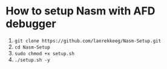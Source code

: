 # How to setup Nasm with AFD debugger
1. ```git clone https://github.com/lanrekkeeg/Nasm-Setup.git```
2. ``` cd Nasm-Setup ```
3. ```sudo chmod +x setup.sh```
4. ```./setup.sh -y```
